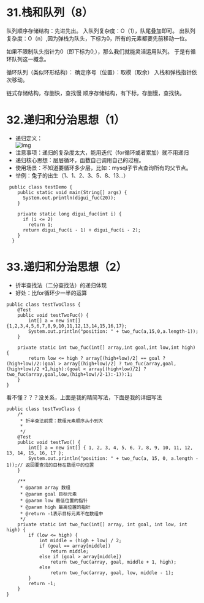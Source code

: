 
# 31.栈和队列（8）

队列顺序存储结构：先进先出。
入队列复杂度：O（1），队尾叠加即可。
出队列复杂度：O（n）,因为弹栈为队头，下标为0，所有的元素都要先前移动一位。

如果不限制队头指针为0（即下标为0,），那么我们就能灵活运用队列。
于是有循环队列这一概念。

循环队列（类似环形结构）：
确定序号（位置）：取模（取余）
入栈和弹栈指针依次移动。


链式存储结构，存删快，查找慢
顺序存储结构，有下标，存删慢，查找快。



# 32.递归和分治思想（1）
* 递归定义：<br> ![img](https://github.com/ouzhrm/AlgorithmLlearning/blob/master/img/digui.png)
* 注意事项：递归的复杂度太大，能用迭代（for循环或者累加）就不用递归
* 递归核心思想：层层循环，函数自己调用自己的过程。
* 使用场景：不知道要循环多少层，比如：mysql子节点查询所有的父节点。
* 举例：兔子的出生（1、1、2、3、5、8、13...）
~~~
 public class testDemo {
    public static void main(String[] args) {
      System.out.println(digui_fuc(20));
    }

    private static long digui_fuc(int i) {
      if (i <= 2)
        return 1;
      return digui_fuc(i - 1) + digui_fuc(i - 2);
    }
  }
~~~

# 33.递归和分治思想（2）
* 折半查找法（二分查找法）的递归体现
* 好处：比for循环少一半的运算
~~~
public class testTwoClass {
	@Test
	public void testTwoFuc() {
		int[] a = new int[]{1,2,3,4,5,6,7,8,9,10,11,12,13,14,15,16,17};
		System.out.println("position: " + two_fuc(a,15,0,a.length-1));
	}

	private static int two_fuc(int[] array,int goal,int low,int high) {
		return low <= high ? array[(high+low)/2] == goal ? (high+low)/2:(goal > array[(high+low)/2] ? two_fuc(array,goal,(high+low)/2 +1,high):(goal < array[(high+low)/2] ? two_fuc(array,goal,low,(high+low)/2-1):-1)):1;
	}
}
~~~
看不懂？？？没关系，上面是我的精简写法，下面是我的详细写法
~~~
public class testTwoClass {
	/*
	 * 折半查法前提：数组元素顺序从小到大
	 * 
	 */
	@Test
	public void testTwo() {
		int[] a = new int[] { 1, 2, 3, 4, 5, 6, 7, 8, 9, 10, 11, 12, 13, 14, 15, 16, 17 };
		System.out.println("position: " + two_fuc(a, 15, 0, a.length - 1));// 返回要查找的目标在数组中的位置
	}

	/**
	 * @param array 数组
	 * @param goal 目标元素
	 * @param low 最低位置的指针
	 * @param high 最高位置的指针
	 * @return -1表示目标元素不在数组中
	 */
	private static int two_fuc(int[] array, int goal, int low, int high) {
		if (low <= high) {
			int middle = (high + low) / 2;
			if (goal == array[middle])
				return middle;
			else if (goal > array[middle])
				return two_fuc(array, goal, middle + 1, high);
			else
				return two_fuc(array, goal, low, middle - 1);
		}
		return -1;
	}
}

~~~

